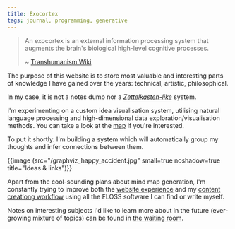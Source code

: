 ```yaml
---
title: Exocortex
tags: journal, programming, generative
---
```


>An exocortex is an external information processing system
>that augments the brain's biological high-level cognitive processes. 
>
>~ [Transhumanism Wiki](https://transhumanism.fandom.com/wiki/Exocortex)

The purpose of this website is to store most valuable and interesting parts
of knowledge I have gained over the years: technical, artistic, philosophical.

In my case, it is not a notes dump nor a
*[Zettelkasten-like](https://en.wikipedia.org/wiki/Zettelkasten)* system.

I'm experimenting on a custom idea visualisation system, utilising
natural language processing and high-dimensional data exploration/visualisation methods. You can
take a look at the [map](/map) if you're interested.

To put it shortly: I'm building a system which will automatically
group my thoughts and infer connections between them.


{{image (src="/graphviz_happy_accident.jpg" small=true noshadow=true
title="Ideas & links")}}


Apart from the cool-sounding plans about mind map generation,
I'm constantly trying to improve both the [website experience](/website-experience)
and my [content creationg workflow](/content-creation-workflow) using all
the FLOSS software I can find or write myself.

Notes on interesting subjects I'd like to learn more
about in the future (ever-growing mixture of topics)
can be found in [the waiting room](/waiting-room).

